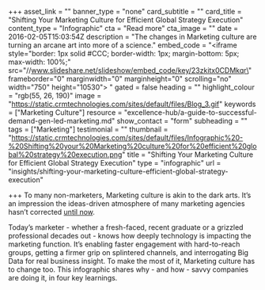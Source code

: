 +++
asset_link = ""
banner_type = "none"
card_subtitle = ""
card_title = "Shifting Your Marketing Culture for Efficient Global Strategy Execution"
content_type = "Infographic"
cta = "Read more"
cta_image = ""
date = 2016-02-05T15:03:54Z
description = "The changes in Marketing culture are turning an arcane art into more of a science."
embed_code = "<iframe style=\"border: 1px solid #CCC; border-width: 1px; margin-bottom: 5px; max-width: 100%;\" src=\"//www.slideshare.net/slideshow/embed_code/key/23zkitx0CDMkqr\" frameborder=\"0\" marginwidth=\"0\" marginheight=\"0\" scrolling=\"no\" width=\"750\" height=\"10530\"> </iframe>"
gated = false
heading = ""
highlight_colour = "rgb(55, 26, 190)"
image = "https://static.crmtechnologies.com/sites/default/files/Blog_3.gif"
keywords = ["Marketing Culture"]
resource = "excellence-hub/a-guide-to-successful-demand-gen-led-marketing.md"
show_contact = "form"
subheading = ""
tags = ["Marketing"]
testimonial = ""
thumbnail = "https://static.crmtechnologies.com/sites/default/files/Infographic%20-%20Shifting%20your%20Marketing%20culture%20for%20efficient%20global%20strategy%20execution.png"
title = "Shifting Your Marketing Culture for Efficient Global Strategy Execution"
type = "infographic"
url = "insights/shifting-your-marketing-culture-efficient-global-strategy-execution"

+++
To many non-marketers, Marketing culture is akin to the dark arts. It’s an impression the ideas-driven atmosphere of many marketing agencies hasn’t corrected [until now](http://www.marketingprofs.com/articles/2015/27316/four-steps-to-creating-an-agile-marketing-culture).

Today’s marketer - whether a fresh-faced, recent graduate or a grizzled professional decades out - knows how deeply technology is impacting the marketing function. It’s enabling faster engagement with hard-to-reach groups, getting a firmer grip on splintered channels, and interrogating Big Data for real business insight. To make the most of it, Marketing culture has to change too. This infographic shares why - and how - savvy companies are doing it, in four key learnings.